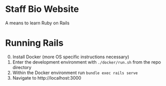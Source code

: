 # Staff Bio Website

A means to learn Ruby on Rails

# Running Rails

0. Install Docker (more OS specific instructions necessary)
1. Enter the development environment with `./docker/run.sh` from the repo directory
2. Within the Docker environment run `bundle exec rails serve`
3. Navigate to http://localhost:3000
